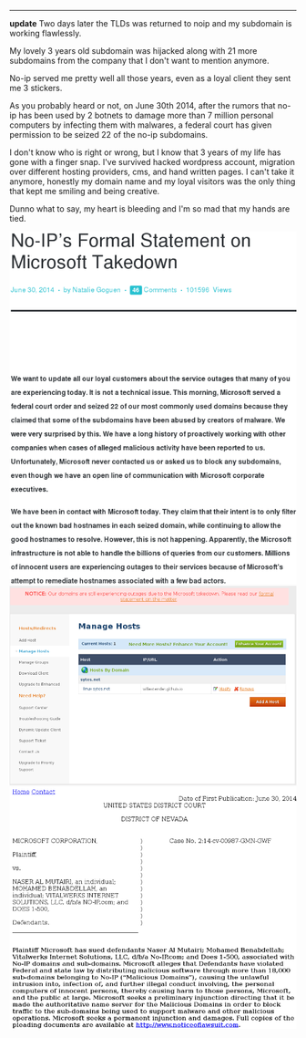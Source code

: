 
---

**update** Two days later the TLDs was returned to noip and my subdomain is working flawlessly.

My lovely 3 years old subdomain was hijacked along with 21 more subdomains from the company that I don't want to mention anymore.

No-ip served me pretty well all those years, even as a loyal client they sent me 3 stickers.

As you probably heard or not, on June 30th 2014, after the rumors that no-ip has been used by 2 botnets to damage more than 7 million personal computers by infecting them with malwares, a federal court has given permission to be seized 22 of the no-ip subdomains.

I don't know who is right or wrong, but I know that 3 years of my life has gone with a finger snap. I've survived hacked wordpress account, migration over different hosting providers, cms, and hand written pages. I can't take it anymore, honestly my domain name and my loyal visitors was the only thing that  kept me smiling and being creative.

Dunno what to say, my heart is bleeding and I'm so mad that my hands are tied.

![](img/file/website_down/my_website_down.png)
![](img/file/website_down/my_website_down1.png)
![](img/file/website_down/my_website_down2.png)

